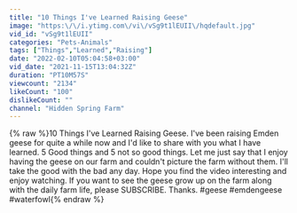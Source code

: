 ```yaml
---
title: "10 Things I've Learned Raising Geese"
image: "https:\/\/i.ytimg.com\/vi\/vSg9t1lEUII\/hqdefault.jpg"
vid_id: "vSg9t1lEUII"
categories: "Pets-Animals"
tags: ["Things","Learned","Raising"]
date: "2022-02-10T05:04:58+03:00"
vid_date: "2021-11-15T13:04:32Z"
duration: "PT10M57S"
viewcount: "2134"
likeCount: "100"
dislikeCount: ""
channel: "Hidden Spring Farm"
---
```

{% raw %}10 Things I've Learned Raising Geese. I've been raising Emden geese for quite a while now and I'd like to share with you what I have learned. 5 Good things and 5 not so good things.  Let me just say that I enjoy having the geese on our farm and couldn't picture the farm without them. I'll take the good with the bad any day. Hope you find the video interesting and enjoy watching. If you want to see the geese grow up on the farm along with the daily farm life, please SUBSCRIBE.  Thanks. #geese #emdengeese #waterfowl{% endraw %}
